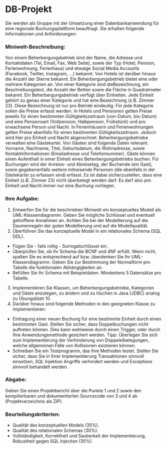 # DB-Projekt

Sie werden als Gruppe mit der Umsetzung einer Datenbankanwendung für eine regionale Buchungsplattform beauftragt. Sie erhalten folgende Informationen und Anforderungen:

### Miniwelt-Beschreibung:

Von einem Beherbergungsbetrieb sind der Name, die Adresse und Kontaktdaten (Tel, Email, Fax, Web Seite), sowie der Typ (Hotel, Pension, Ferienwohnung, Ferienhaus) und etwaige Social Media Accounts (Facebook, Twitter, Instagram, …) bekannt. Von Hotels ist darüber hinaus die Anzahl der Sterne bekannt.
Ein Beherbergungsbetrieb bietet eine oder mehrere Kategorien an. Von einer Kategorie sind dieBezeichnung, ein Beschreibungstext, die Anzahl der Betten sowie die Fläche in Quadratmeter bekannt. Ein Beherbergungsbetrieb verfügt über Einheiten. Jede Einheit gehört zu genau einer Kategorie und hat eine Bezeichnung (z.B. Zimmer 23). Diese Bezeichnung ist nur pro Betrieb eindeutig.
Für jede Kategorie sollen die Preise erfasst werden. In Hotels und Pensionen gelten Preise jeweils für einen bestimmten Gültigkeitszeitraum (von-Datum, bis-Datum) und eine Pensionsart (Vollpension, Halbpension, Frühstück) und pro erwachsene Person und Nacht. In Ferienhäusern und Ferienwohnungen gelten Preise ebenfalls für einen bestimmten Gültigkeitszeitraum. Jedoch wird hier pro Einheit und Nacht abgerechnet.
Beherbergungsbetriebe verwalten eine Gästekartei. Von Gästen sind folgende Daten relevant: Vorname, Nachname, Titel, Geburtsdatum, die Wohnadresse, sowie Kontaktinformationen (Emailadresse und Telefonnummer).
Gäste können einen Aufenthalt in einer Einheit eines Beherbergungsbetriebs buchen. Für Buchungen wird der Anreise- und Abreisetag, der Buchende (ein Gast), sowie gegebenenfalls weitere mitreisende Personen (die ebenfalls in der Gästekartei zu erfassen sind) erfasst. Es ist dabei sicherzustellen, dass eine Einheit (z.B. Zimmer 23) nicht überbelegt werden darf. Es darf also pro Einheit und Nacht immer nur eine Buchung vorliegen.

### Ihre Aufgabe:

1. Entwerfen Sie für die beschrieben Miniwelt ein konzeptuelles Modell als UML-Klassendiagramm. Geben Sie mögliche Schlüssel und eventuell getroffene Annahmen an. Achten Sie bei der Modellierung auf die Daumenregeln der guten Modellierung und auf die Modellqualität.
2. Überführen Sie das konzeptuelle Model in ein relationales Schema (SQL DDL).
+ Fügen Sie - falls nötig - Surrogatschlüssel ein.
+ Überprüfen Sie, ob Ihr Schema die BCNF und 4NF erfüllt. Wenn nicht, spalten Sie es entsprechend auf bzw. überdenken Sie Ihr UML-Klassendiagramm. Geben Sie zur Bestimmung der Normalform pro Tabelle die funktionalen Abhängigkeiten an.
+ Befüllen Sie Ihr Schema mit Beispieldaten. Mindestens 5 Datensätze pro Tabelle.
3. Implementieren Sie Klassen, um Beherbergungsbetriebe, Kategorien und Gäste anzulegen, zu ändern und zu löschen in Java (JDBC) analog zu Übungsblatt 10.
4. Darüber hinaus sind folgende Methoden in den geeigneten Klasse zu implementieren:
+ Eintragung einer neuen Buchung für eine bestimmte Einheit durch einen bestimmten Gast. Stellen Sie sicher, dass Doppelbuchungen nicht auftreten können. Dies kann wahlweise durch einen Trigger, oder durch Ihre Anwendungsmethode gesichert werden.
Tipp: Überlegen Sie sich zum Implementierung der Verhinderung von Doppelelbelegungen, welche allgemeinen Fälle von Kollisionen existieren können.
+ Schreiben Sie ein Testprogramm, das Ihre Methoden testet. Stellen Sie sicher, dass Sie in Ihrer Implementierung Transaktionen sinnvoll einsetzen, SQL Injektion Angriffe verhindert werden und Exceptions sinnvoll behandelt werden.

### Abgabe:

Geben Sie einen Projektbericht über die Punkte 1 und 2 sowie den kompilierbaren und dokumentierten Sourcecode von 3 und 4 ab (Projektverzeichnis als ZIP).

### Beurteilungskriterien:

+ Qualität des konzeptuellen Models (35%).
+ Qualität des relationalen Schemas (30%).
+ Vollständigkeit, Korrektheit und Sauberkeit der Implementierung, Robustheit gegen SQL Injection (35%).